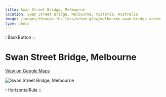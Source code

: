 ```yaml
---
title: Swan Street Bridge, Melbourne
location: Swan Street Bridge, Melbourne, Victoria, Australia
image: /images/through-the-lens/urban-glow/melbourne-swan-bridge-street.jpg
type: photo
---
```


::BackButton
::

# Swan Street Bridge, Melbourne

<a href="https://www.google.com/maps/search/?api=1&query=Alexandra+Ave+BBQ's++Melbourne" target="_blank" rel="noopener noreferrer">View on Google Maps</a>

![Swan Street Bridge, Melbourne](/images/through-the-lens/urban-glow/melbourne-swan-bridge-street.jpg)

<div class="mb-8"></div>

::HorizontalRule
::
